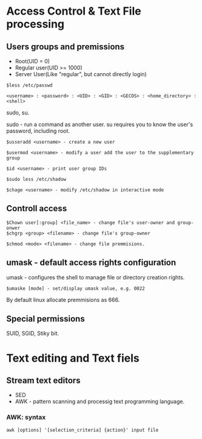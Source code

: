 # Access Control & Text File processing

## Users groups and premissions 
* Root(UID = 0)
* Regular user(UID >= 1000)
* Server User(Like "regular", but cannot directly login)
```
$less /etc/passwd

<username> : <password> : <UID> : <GID> : <GECOS> : <home_directory> : <shell>

```
sudo, su.

sudo - run a command as another user.
su requires you to know the user's password, including root.
```
$usseradd <username> - create a new user 

$usermod <username> - modify a user add the user to the supplementary group

$id <username> - print user group IDs

$sudo less /etc/shadow

$chage <username> - modify /etc/shadow in interactive mode 
```
## Controll access
```
$Chown user[:group] <file_name> - change file's user-owner and group-onwer 
$chgrp <group> <filename> - change file's group-owner

$chmod <mode> <filename> - change file premmisions.
```
## umask - default access rights configuration

umask - configures the shell to manage file or directory creation rights.

```
$umaske [mode] - set/display umask value, e.g. 0022
```

By default linux allocate premmisions as 666.

## Special permissions
SUID, SGID, Stiky bit.

# Text editing and Text fiels

## Stream text editors

- SED
- AWK - pattern scanning and processig text programming language.

### AWK: syntax

```
awk [options] '[selection_criteria] {action}' input file
```
